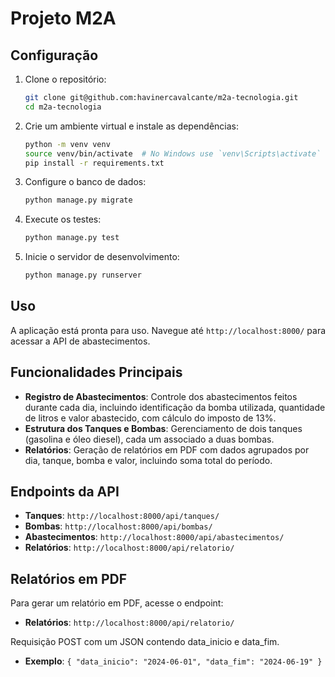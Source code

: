 # Projeto M2A

## Configuração

1. Clone o repositório:
    ```sh
    git clone git@github.com:havinercavalcante/m2a-tecnologia.git
    cd m2a-tecnologia
    ```

2. Crie um ambiente virtual e instale as dependências:
    ```sh
    python -m venv venv
    source venv/bin/activate  # No Windows use `venv\Scripts\activate`
    pip install -r requirements.txt
    ```

3. Configure o banco de dados:
    ```sh
    python manage.py migrate
    ```

4. Execute os testes:
    ```sh
    python manage.py test   
    ```

5. Inicie o servidor de desenvolvimento:
    ```sh
    python manage.py runserver
    ```

## Uso

A aplicação está pronta para uso. Navegue até `http://localhost:8000/` para acessar a API de abastecimentos.

## Funcionalidades Principais

- **Registro de Abastecimentos**: Controle dos abastecimentos feitos durante cada dia, incluindo identificação da bomba utilizada, quantidade de litros e valor abastecido, com cálculo do imposto de 13%.
- **Estrutura dos Tanques e Bombas**: Gerenciamento de dois tanques (gasolina e óleo diesel), cada um associado a duas bombas.
- **Relatórios**: Geração de relatórios em PDF com dados agrupados por dia, tanque, bomba e valor, incluindo soma total do período.

## Endpoints da API

- **Tanques**: `http://localhost:8000/api/tanques/`
- **Bombas**: `http://localhost:8000/api/bombas/`
- **Abastecimentos**: `http://localhost:8000/api/abastecimentos/`
- **Relatórios**: `http://localhost:8000/api/relatorio/`

## Relatórios em PDF

Para gerar um relatório em PDF, acesse o endpoint:

- **Relatórios**: `http://localhost:8000/api/relatorio/`
  
Requisição POST com um JSON contendo data_inicio e data_fim.

- **Exemplo**:
`{
    "data_inicio": "2024-06-01",
    "data_fim": "2024-06-19"
}`


